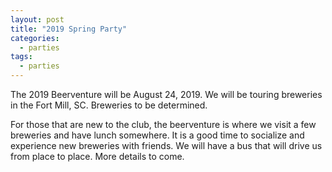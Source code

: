 ```yaml
---
layout: post
title: "2019 Spring Party"
categories:
  - parties
tags:
  - parties
---
```

The 2019 Beerventure will be August 24, 2019. We will be touring breweries in the Fort Mill, SC. Breweries to be determined. 

For those that are new to the club, the beerventure is where we visit a few breweries and have lunch somewhere. It is a good
time to socialize and experience new breweries with friends. We will have a bus that will drive us from place to place. More
details to come. 
